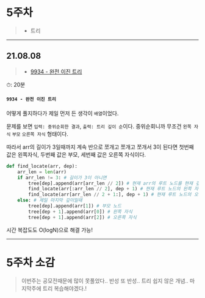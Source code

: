 # 5주차

> - 트리

---

## 21.08.08

> - [9934 - 완전 이진 트리](https://www.acmicpc.net/problem/9934)

⏱: 20분

#### `9934 - 완전 이진 트리`

어떻게 풀지하다가 제일 먼저 든 생각이 `배열`이었다.

문제를 보면
`입력: 중위순회한 결과`, `출력: 트리 깊이 순`이다.
중위순회니까 무조건 `왼쪽 자식` `부모` `오른쪽 자식` 형태이다.

따라서 arr의 길이가 3일때까지 계속 반으로 쪼개고 쪼개고 쪼개서 3이 된다면 첫번째 값은 왼쪽자식, 두번째 값은 부모, 세번째 값은 오른쪽 자식이다.

```python
def find_locate(arr, dep):
    arr_len = len(arr)
    if arr_len != 3: # 길이가 3이 아니면
        tree[dep].append(arr[arr_len // 2]) # 현재 arr의 루트 노드를 현재 깊이에 push
        find_locate(arr[:arr_len // 2], dep + 1) # 현재 루트 노드의 왼쪽 자식
        find_locate(arr[arr_len // 2 + 1:], dep + 1) # 현재 루트 노드의 오른쪽 자식
    else: # 제일 마지막 깊이일때
        tree[dep].append(arr[1]) # 부모 노드
        tree[dep + 1].append(arr[0]) # 왼쪽 자식
        tree[dep + 1].append(arr[2]) # 오른쪽 자식
```

시간 복잡도도 O(logN)으로 해결 가능!

---

# 5주차 소감

> 이번주는 공모전때문에 많이 못풀었다.. 반성 또 반성..
> 트리 쉽지 않은 개념.. 마지막주에 트리 복습해야겠다.!
